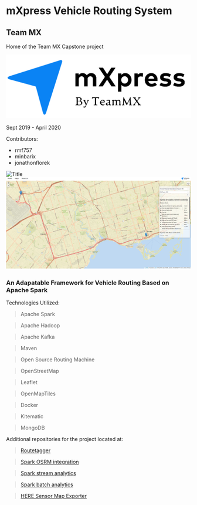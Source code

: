 # mXpress Vehicle Routing System
## Team MX

Home of the Team MX Capstone project

![Logo][logo]

Sept 2019 - April 2020

Contributors:
- rmf757
- minbarix
- jonathonflorek

![Title][title]
![Naviation][navigation]

### An Adapatable Framework for Vehicle Routing Based on Apache Spark
Technologies Utilized:
> Apache Spark

> Apache Hadoop

> Apache Kafka

> Maven 

> Open Source Routing Machine

> OpenStreetMap

> Leaflet

> OpenMapTiles

> Docker

> Kitematic

> MongoDB

Additional repositories for the project located at:
> [Routetagger](https://github.com/TeamMX/routetagger)

> [Spark OSRM integration](https://github.com/TeamMX/osrm-adapter-batch)

> [Spark stream analytics](https://github.com/TeamMX/speedstream)

> [Spark batch analytics](https://github.com/TeamMX/batch-job)

> [HERE Sensor Map Exporter](https://github.com/TeamMX/here-to-sensor)

[logo]: images/mXpress-logo-transparent.png "Logo"
[title]: images/title.png "Title"
[navigation]: images/routing.png "Routing"
